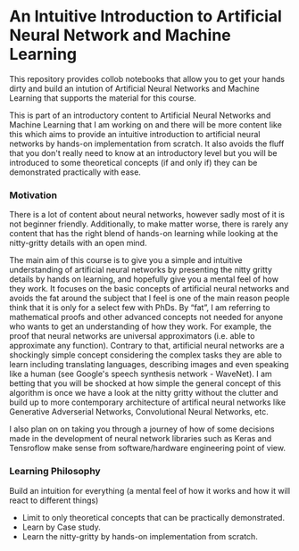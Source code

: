 # An Intuitive Introduction to Artificial Neural Network and Machine Learning

This repository provides collob notebooks that allow you to get your hands dirty and build an intution of Artificial Neural Networks and Machine Learning that supports the material for this course.

This is part of an introductory content to Artificial Neural Networks and Machine Learning that I am working on and there will be more content like this which aims to provide an intuitive introduction to artificial neural networks by hands-on implementation from scratch. It also avoids the fluff that you don't really need to know at an introductory level but you will be introduced to some theoretical concepts (if and only if) they can be demonstrated practically with ease.

### Motivation
There is a lot of content about neural networks, however sadly most of it is not beginner friendly. Additionally, to make matter worse, there is rarely any content that has the right blend of hands-on learning while looking at the nitty-gritty details with an open mind. 

The main aim of this course is to give you a simple and intuitive understanding of artificial neural networks by presenting the nitty gritty details by hands on learning, and hopefully give you a mental feel of how they work. It focuses on the basic concepts of artificial neural networks and avoids the fat around the subject that I feel is one of the main reason people think that it is only for a select few with PhDs. By “fat”, I am referring to mathematical proofs and other advanced concepts not needed for anyone who wants to get an understanding of how they work. For example, the proof that neural networks are universal approximators (i.e. able to approximate any function). Contrary to that, artificial neural networks are a shockingly simple concept considering the complex tasks they are able to learn including translating languages, describing images and even speaking like a human (see Google's speech synthesis network - WaveNet). I am betting that you will be shocked at how simple the general concept of this algorithm is once we have a look at the nitty gritty without the clutter and build up to more contemporary architecture of artifical neural networks like Generative Adverserial Networks, Convolutional Neural Networks, etc. 

I also plan on on taking you through a journey of how of some decisions made in the development of neural network libraries such as Keras and Tensroflow make sense from software/hardware engineering point of view.

### Learning Philosophy
Build an intuition for everything (a mental feel of how it works and how it will react to different things)
* Limit to only theoretical concepts that can be practically demonstrated.
* Learn by Case study.
* Learn the nitty-gritty by hands-on implementation from scratch.



